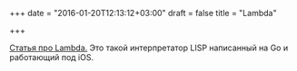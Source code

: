 +++
date = "2016-01-20T12:13:12+03:00"
draft = false
title = "Lambda"

+++

<p><a href="http://blog.gaurav.im/2016/01/16/lambda-a-lisp-interpreter-written-in-go-for-an-ios-app/">Статья про&nbsp;Lambda.</a> Это такой интерпретатор&nbsp;LISP написанный на Go и работающий под&nbsp;iOS.</p>

